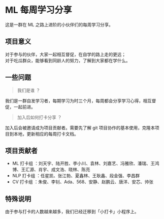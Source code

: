 # ML 每周学习分享

这是一群在 ML 之路上进阶的小伙伴们的每周学习分享。

## 项目意义

对于参与的伙伴，大家一起相互督促，在自学的路上走的更远；<br>
对于吃瓜群众，能够看到同龄人的努力，了解到大家都在学什么。

## 一些问题

> 我们是谁 ？

我们是一群自发学习者，每期学习为时三个月，每周都会分享学习心得，相互督促，一起前进。

> 加入后如何打卡分享 ？

加入后会被邀请成为项目贡献者。需要先了解 git 项目协作的基本使用，克隆本项目到本地，更新相应的每周打卡文档。


## 项目贡献者

- ML 打卡组 ：刘天宇、陆开胜、李小川、袁林、刘嘉艺、冯雅欣、潘瑞、王鸿博、王汇源、肖宇、成文浩、晓林、陈亮
- NLP 打卡组 ：任星凯、张江勃、夏鑫林、王耿鑫、段金强、李昌群
- CV 打卡组 ：朱俊、李钊、Ada、568、安静、赵鹏云、唐洋、安芯、帅张

## 特殊说明

由于参与打卡的人数越来越多，我们已经迁移到「小打卡」小程序上。
